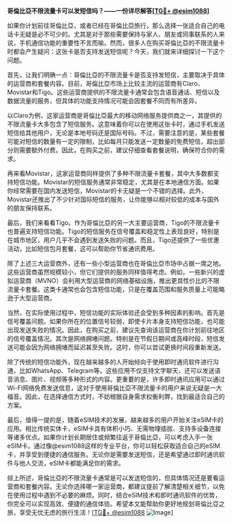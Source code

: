 **哥倫比亞不限流量卡可以发短信吗？——一份详尽解答[[TG💪+ @esim1088](https://t.me/s/esim1088)]**

如果你计划前往哥倫比亞，或者已经在哥倫比亞旅行，那么选择一张适合自己的电话卡无疑是必不可少的。尤其是对于那些需要保持与家人、朋友或同事联系的人来说，手机通信功能的重要性不言而喻。然而，很多人在购买哥倫比亞的不限流量卡时都会产生疑问：这张卡是否支持发送短信呢？今天，我们就来详细探讨一下这个问题。

首先，让我们明确一点：哥倫比亞的不限流量卡是否支持发短信，主要取决于具体的运营商和套餐内容。目前，哥倫比亞市场上比较主流的运营商有Claro、Movistar和Tigo。这些运营商提供的不限流量卡通常会包含语音通话、短信以及数据流量的服务，但具体的功能支持情况可能会因套餐不同而有所差异。

以Claro为例，这家运营商是哥倫比亞最大的移动网络服务提供商之一，其提供的不限流量卡大多包含了短信服务。这意味着你可以在使用这张卡时，通过手机发送短信给其他用户，无论是本地号码还是国际号码。不过，需要注意的是，某些套餐可能对短信的数量有一定的限制，比如每月只能发送一定数量的免费短信，超出部分则需要额外付费。因此，在购买之前，建议仔细查看套餐说明，确保符合你的需求。

再来看Movistar，这家运营商同样提供了多种不限流量卡套餐，其中大多数都支持短信功能。Movistar的短信服务通常非常稳定，尤其是在本地通信方面。如果你经常需要在国内发送短信，Movistar的卡无疑是一个不错的选择。此外，Movistar还推出了不少针对国际短信的服务，让你能够以相对较低的成本与国外的朋友保持联系。

最后，我们来看看Tigo。作为哥倫比亞的另一大主要运营商，Tigo的不限流量卡也普遍支持短信功能。Tigo的短信服务在信号覆盖和稳定性上表现良好，特别是在城市地区，用户几乎不会遇到发送失败的问题。而且，Tigo还提供了一些优惠活动，比如短信包月套餐，这可以帮助你节省通讯费用。

除了上述三大运营商外，还有一些小型运营商也在哥倫比亞市场中占据一席之地。这些运营商虽然规模较小，但它们提供的服务同样值得考虑。例如，一些新兴的虚拟运营商（MVNO）会利用大型运营商的网络基础设施，推出更具性价比的不限流量卡套餐。这类卡通常也会包含短信功能，只是在覆盖范围和服务质量上可能略逊于大型运营商。

当然，在实际使用过程中，短信功能的实际体验还会受到多种因素的影响。首先是信号覆盖问题。如果你所在的位置信号较弱，即使卡片本身支持短信功能，也可能出现发送失败的情况。因此，在购买之前，建议先查询该运营商在你计划前往地区的信号覆盖情况。其次是网络拥堵问题。特别是在节假日期间或高峰时段，短信发送可能会因为网络拥堵而延迟甚至失败。这时，你可以尝试更换时间段重新发送。

除了传统的短信功能外，现在越来越多的人开始倾向于使用即时通讯软件进行沟通，比如WhatsApp、Telegram等。这些应用不仅支持文字聊天，还可以发送语音消息、图片、视频等多种形式的内容。更重要的是，许多即时通讯应用可以通过Wi-Fi网络免费发送信息，这对于使用哥倫比亞不限流量卡的用户来说无疑是一大福音。因此，在选择通信方式时，不妨根据自身需求权衡利弊，找到最适合自己的方案。

最后，值得一提的是，随着eSIM技术的发展，越来越多的用户开始关注eSIM卡的应用。相比传统实体卡，eSIM卡具有体积小巧、无需物理插拔、支持多设备连接等诸多优点。如果你计划长期居住或频繁往返于哥倫比亞，可以考虑入手一张eSIM卡。通过像@esim1088这样的专业平台，你可以轻松获取适合自己的eSIM卡，并享受到便捷的通信服务。无论你是需要发送短信，还是希望通过即时通讯软件与他人交流，eSIM卡都能满足你的需求。

综上所述，哥倫比亞的不限流量卡通常是可以发送短信的，但具体情况还是要看运营商和套餐内容。无论你选择哪一家运营商，都建议提前了解清楚相关细节，以免在使用过程中遇到不必要的麻烦。同时，结合eSIM技术和即时通讯软件的优势，你完全可以实现高效、便捷的通信体验。希望本文能帮助你更好地规划哥倫比亞之旅，享受无忧无虑的旅行生活！[[TG💪+ @esim1088](https://t.me/s/esim1088) ![Image](https://i.postimg.cc/4NQfJmqS/Snipaste-2025-05-13-00-14-12.png)]